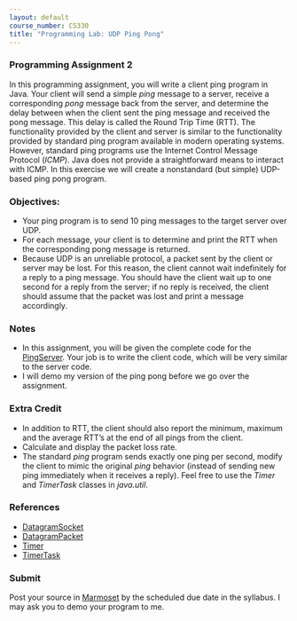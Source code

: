 ```yaml
---
layout: default
course_number: CS330
title: "Programming Lab: UDP Ping Pong"
---
```


### Programming Assignment 2
In this programming assignment, you will write a client ping program in Java. Your client will send a simple _ping_ message to a server,
receive a corresponding _pong_ message back from the server, and determine the delay between when the client sent the ping message and received the pong message.
This delay is called the Round Trip Time (RTT). The functionality provided by the client and server is similar to the functionality provided by standard ping program available in modern operating systems.
However, standard ping programs use the Internet Control Message Protocol (_ICMP_). Java does not provide a straightforward means to interact with ICMP.
In this exercise we will create a nonstandard (but simple) UDP-based ping pong program.

### Objectives:
  - Your ping program is to send 10 ping messages to the target server over UDP.
  - For each message, your client is to determine and print the RTT when the corresponding pong message is returned.
  - Because UDP is an unreliable protocol, a packet sent by the client or server may be lost. For this reason, the client cannot wait indefinitely for a reply to a ping message. You should have the client wait up to one second for a reply from the server; if no reply is received, the client should assume that the packet was lost and print a message accordingly.

### Notes
  - In this assignment, you will be given the complete code for the [PingServer](files\PingServer.java). Your job is to write the client code, which will be very similar to the server code.
  - I will demo my version of the ping pong before we go over the assignment.

### Extra Credit
- In addition to RTT, the client should also report the minimum, maximum and the average RTT’s at the end of all pings from the client.
- Calculate and display the packet loss rate.
- The standard _ping_ program sends exactly one ping per second, modify the client to mimic the original _ping_ behavior (instead of sending new ping immediately when it receives a reply). Feel free to use the _Timer_ and _TimerTask_ classes in _java.util_.

### References
- [DatagramSocket](https://docs.oracle.com/en/java/javase/15/docs/api/java.base/java/net/DatagramSocket.html)
- [DatagramPacket](https://docs.oracle.com/en/java/javase/15/docs/api/java.base/java/net/DatagramPacket.html)
- [Timer](https://docs.oracle.com/en/java/javase/15/docs/api/java.base/java/util/Timer.html)
- [TimerTask](https://docs.oracle.com/en/java/javase/15/docs/api/java.base/java/util/TimerTask.html)

### Submit
Post your source in [Marmoset](https://cs.ycp.edu/marmoset) by the scheduled due date in the syllabus. I may ask you to demo your program to me.
